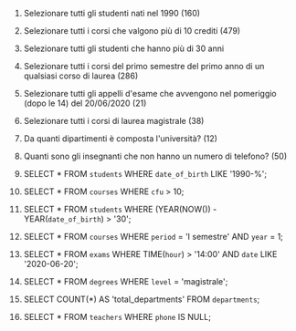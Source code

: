 
1. Selezionare tutti gli studenti nati nel 1990 (160)

2. Selezionare tutti i corsi che valgono più di 10 crediti (479)

3. Selezionare tutti gli studenti che hanno più di 30 anni

4. Selezionare tutti i corsi del primo semestre del primo anno di un qualsiasi corso di
laurea (286)

5. Selezionare tutti gli appelli d'esame che avvengono nel pomeriggio (dopo le 14) del
20/06/2020 (21)

6. Selezionare tutti i corsi di laurea magistrale (38)

7. Da quanti dipartimenti è composta l'università? (12)

8. Quanti sono gli insegnanti che non hanno un numero di telefono? (50)





1. SELECT * FROM `students` WHERE `date_of_birth` LIKE '1990-%';

2. SELECT * FROM `courses` WHERE `cfu` > 10;

3. SELECT * FROM `students` WHERE (YEAR(NOW()) - YEAR(`date_of_birth`) > '30';

4. SELECT * FROM `courses` WHERE `period` = 'I semestre' AND `year` = 1;

5. SELECT * FROM `exams` WHERE TIME(`hour`) > '14:00' AND `date` LIKE '2020-06-20';

6. SELECT * FROM `degrees` WHERE `level` = 'magistrale';

7. SELECT COUNT(*) AS 'total_departments' FROM `departments`;

8. SELECT * FROM `teachers` WHERE `phone` IS NULL;